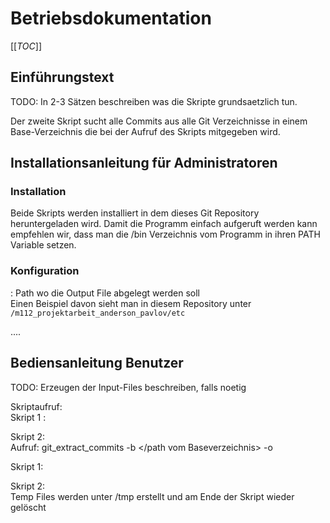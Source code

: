 # Betriebsdokumentation
[[_TOC_]]
## Einführungstext 

TODO: In 2-3 Sätzen beschreiben was die Skripte grundsaetzlich tun.

Der zweite Skript sucht alle Commits aus alle Git Verzeichnisse in einem Base-Verzeichnis die bei der Aufruf des Skripts mitgegeben wird.

## Installationsanleitung für Administratoren

### Installation

Beide Skripts werden installiert in dem dieses Git Repository heruntergeladen wird. Damit die Programm einfach aufgeruft werden kann empfehlen wir, dass man die /bin Verzeichnis vom Programm in ihren PATH Variable setzen.

### Konfiguration

<output-path>: Path wo die Output File abgelegt werden soll<br>
Einen Beispiel davon sieht man in diesem Repository unter `/m112_projektarbeit_anderson_pavlov/etc`

....

## Bediensanleitung Benutzer

TODO: Erzeugen der Input-Files beschreiben, falls noetig

Skriptaufruf:<br>
Skript 1 :<br>
  
Skript 2:<br>
Aufruf: git_extract_commits -b </path vom Baseverzeichnis> -o <Name vom Output File>

Skript 1:<br>

Skript 2:<br>
Temp Files werden unter /tmp erstellt und am Ende der Skript wieder gelöscht<br>

